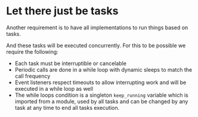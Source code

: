 # Let there just be tasks

Another requirement is to have all implementations to run things based on tasks.

And these tasks will be executed concurrently.
For this to be possible we require the following:

- Each task must be interruptible or cancelable
- Periodic calls are done in a while loop with dynamic sleeps to match the call frequency
- Event listeners respect timeouts to allow interrupting work and will be executed in a while loop as well
- The while loops condition is a singleton `keep_running` variable which is imported from a module, used by all tasks and can be changed by any task at any time to end all tasks execution.
